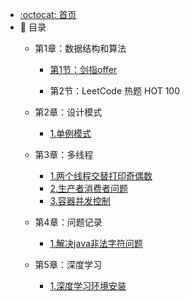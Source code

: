 - [:octocat: 首页](/README)
- :memo: 目录
   - 第1章：数据结构和算法
       - [第1节：剑指offer](/md/idea-plugin/剑指offer.md)
       
       - 第2节：LeetCode 热题 HOT 100
   - 第2章：设计模式
       - [1.单例模式](/md/idea-plugin/1.单例模式.md)

   - 第3章：多线程
       - [1.两个线程交替打印奇偶数](/md/idea-plugin/1.两个线程交替打印奇偶数.md)
       - [2.生产者消费者问题](/md/idea-plugin/2.生产者消费者问题.md)
       - [3.容器并发控制](/md/idea-plugin/3.容器并发控制.md)
       
   - 第4章：问题记录
       - [1.解决java非法字符问题](/md/idea-plugin/1.解决java非法字符问题.md)
       
   - 第5章：深度学习
       - [1.深度学习环境安装](/md/idea-plugin/1.深度学习环境安装.md)

       
